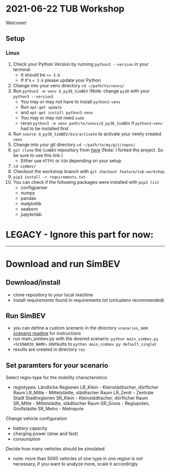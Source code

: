 # 2021-06-22 TUB Workshop

Welcome!

## Setup

### Linux

1. Check your Python Version by running `python3 --version` in your terminal
    - It should be `>= 3.6`
    - If it's `< 3.6` please update your Python
2. Change into your venv directory `cd ~/path/to/venvs/`
3. Run `python3 -m venv d_py38_SimBEV` (Note: change `py38` with your `python3 --version`)
    - You may or may not have to install `python3-venv`
    - Run `apt-get update`
    - and `apt-get install python3-venv`
    - You may or may not need `sudo`
    - rerun `python3 -m venv path/to/venvs/d_py38_SimBEV` if `python3-venv` had to be installed first
4. Run `source d_py38_SimBEV/bin/activate` to activate your newly created `venv`
5. Change into your git directory `cd ~/path/to/my/git/repos/`
6. `git clone` the `SimBEV` repository from [here](https://github.com/RLI-Workshops/simbev) (Note: I forked the project. So be sure to use this link.)
    - Either use `HTTPS` or `SSH` depending on your setup
7. `cd simbev/`
8. Checkout the workshop branch with `git checkout feature/tub-workshop`
9. `pip3 install -r requirements.txt`
10. You can check if the following packages were installed with `pip3 list`
    - configparser
    - numpy
    - pandas
    - matplotlib
    - seaborn
    - jupyterlab


# LEGACY - Ignore this part for now:
------------------------------------
# Download and run SimBEV

## Download/install

- clone repository to your local machine
- install requirements found in requirements.txt (virtualenv recommended)

## Run SimBEV

- you can define a custom scenario in the directory `scenarios`, see [scenario readme](./simbev/scenarios/README.md) for instructions
- run main_simbev.py with the desired scenario: `python main_simbev.py <SCENARIO_NAME>` (defaults to `python main_simbev.py default_single`)
- results are created in directory `res`

## Set paramters for your scenario

Select regio-type for the mobility characteristics:
- regiotypes:
Ländliche Regionen
LR_Klein - Kleinstädtischer, dörflicher Raum
LR_Mitte - Mittelstädte, städtischer Raum
LR_Zentr - Zentrale Stadt
Stadtregionen
SR_Klein - Kleinstädtischer, dörflicher Raum
SR_Mitte - Mittelstädte, städtischer Raum
SR_Gross - Regiopolen, Großstädte
SR_Metro - Metropole

Change vehicle configuration
- battery capacity
- charging power (slow and fast)
- consumption

Decide how many vehicles should be simulated
- note: more than 5000 vehicles of one type in one region is not necessary, if you want to analyze more, scale it accordingly

